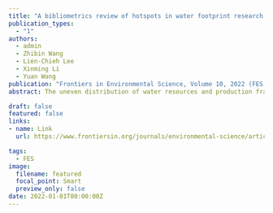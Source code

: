 ```yaml
---
title: "A bibliometrics review of hotspots in water footprint research based on co-words network analysis" 
publication_types:
  - "1"
authors:
  - admin
  - Zhibin Wang
  - Lien-Chieh Lee
  - Xinming Li
  - Yuan Wang
publication: "Frontiers in Environmental Science, Volume 10, 2022 (FES 2022)"
abstract: The uneven distribution of water resources and production fragmentation make the study of water footprint an important part of water resources management and environmental research. This paper provides a bibliometrics analysis of 3822 papers related to the water footprint topic before 2021, including 2381 English papers from the Science Citation Index (SCI) database and 1441 Chinese papers from the China National Knowledge Infrastructure (CNKI) database. We applied the method of co-word analysis to study the changes in hot research fields in four stages and represented a comparative analysis of highly cited papers and the application of water footprint theory in various sectors. First, water footprint can be divided into two categories: “volumetric” water footprint and “impact-oriented” water footprint. 

draft: false
featured: false
links:
- name: Link
  url: https://www.frontiersin.org/journals/environmental-science/articles/10.3389/fenvs.2022.1027936/full

tags:
  - FES
image:
  filename: featured
  focal_point: Smart
  preview_only: false
date: 2022-01-01T00:00:00Z
---
```

